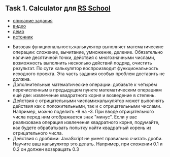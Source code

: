 ## Task 1. Calculator для [RS School](https://rs.school/)
- [описание задания](https://github.com/rolling-scopes-school/tasks/blob/master/tasks/ready-projects/calculator.md)
- [видео](https://youtu.be/j59qQ7YWLxw)
- [демо](https://irinainina.github.io/ready-projects/calculator-en/)
- [источник](https://github.com/WebDevSimplified/Vanilla-JavaScript-Calculator)

* Базовая функциональность:калькулятор выполняет математические операции: сложение, вычитание, умножение, деление. Обязательно наличие десятичной точки, действия с многозначными числами, возможность выполнить несколько действий подряд, очистить результат. По сути калькулятор воспроизводит функциональность исходного проекта. Эта часть задания особых проблем доставить не должна.
* Дополнительные математические операции: добавьте к четырём перечисленным в предыдущем пункте математическим операциям ещё две: извлечение квадратного корня и возведение в степень. 
* Действия с отрицательными числами:калькулятор может выполнять действия как с положительными, так и с отрицательными числами. Например, можно поделить -9 на -3. При вводе отрицательного числа перед ним отображается знак "минус". Если у вас реализована операция извлечения квадратного корня, подумайте, как будете обрабатывать попытку найти квадратный корень из отрицательного числа.
* Действия с дробями: JavaScript не умеет правильно считать дроби. Научите ваш калькулятор это делать. Например, при сложении 0.1 и 0.2 он должен возвращать 0.3
